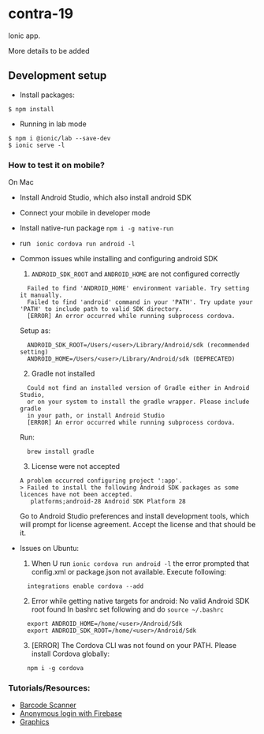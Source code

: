 # contra-19

Ionic app.

More details to be added

## Development setup

- Install packages:

```
$ npm install
```

- Running in lab mode

```
$ npm i @ionic/lab --save-dev
$ ionic serve -l
```

### How to test it on mobile?

On Mac

- Install Android Studio, which also install android SDK
- Connect your mobile in developer mode
- Install native-run package `npm i -g native-run`
- run ` ionic cordova run android -l`
- Common issues while installing and configuring android SDK
  1. `ANDROID_SDK_ROOT` and `ANDROID_HOME` are not configured correctly

  ```
    Failed to find 'ANDROID_HOME' environment variable. Try setting it manually.
    Failed to find 'android' command in your 'PATH'. Try update your 'PATH' to include path to valid SDK directory.
    [ERROR] An error occurred while running subprocess cordova.
  ```
  Setup as:

  ```
    ANDROID_SDK_ROOT=/Users/<user>/Library/Android/sdk (recommended setting)
    ANDROID_HOME=/Users/<user>/Library/Android/sdk (DEPRECATED)
  ```

  2. Gradle not installed

  ```
    Could not find an installed version of Gradle either in Android Studio,
    or on your system to install the gradle wrapper. Please include gradle
    in your path, or install Android Studio
    [ERROR] An error occurred while running subprocess cordova.
  ```

  Run:

  ```
    brew install gradle
  ```

  3. License were not accepted

  ```
  A problem occurred configuring project ':app'.
  > Failed to install the following Android SDK packages as some licences have not been accepted.
     platforms;android-28 Android SDK Platform 28
  ```

  Go to Android Studio preferences and install development tools, which will prompt for license agreement. Accept the license and that should be it.

- Issues on Ubuntu:

  1. When U run `ionic cordova run android -l` the error prompted that config.xml or package.json not available. Execute following:
  ```
    integrations enable cordova --add
  ```
  2. Error while getting native targets for android: No valid Android SDK root found
  In bashrc set following and do `source ~/.bashrc`
  ```
    export ANDROID_HOME=/home/<user>/Android/Sdk
    export ANDROID_SDK_ROOT=/home/<user>/Android/Sdk
  ```
  3. [ERROR] The Cordova CLI was not found on your PATH. Please install Cordova globally:
  ```
    npm i -g cordova
  ```

### Tutorials/Resources:

- [Barcode Scanner](https://www.freakyjolly.com/ionic-barcode-qr-code-scanner-generator-tutorial/)
- [Anonymous login with Firebase](https://enappd.com/blog/firebase-anonymous-login-in-ionic-4/37/)
- [Graphics](https://github.com/soroushchehresa/awesome-coronavirus)